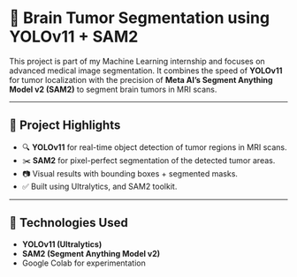 # 🧠 Brain Tumor Segmentation using YOLOv11 + SAM2

This project is part of my Machine Learning internship and focuses on advanced medical image segmentation. It combines the speed of **YOLOv11** for tumor localization with the precision of **Meta AI’s Segment Anything Model v2 (SAM2)** to segment brain tumors in MRI scans.

---

## 🚀 Project Highlights

- 🔍 **YOLOv11** for real-time object detection of tumor regions in MRI scans.
- ✂️ **SAM2** for pixel-perfect segmentation of the detected tumor areas.
- 📷 Visual results with bounding boxes + segmented masks.
- ✅ Built using Ultralytics, and SAM2 toolkit.

---

## 🧩 Technologies Used

- **YOLOv11 (Ultralytics)**
- **SAM2 (Segment Anything Model v2)**
- Google Colab for experimentation




